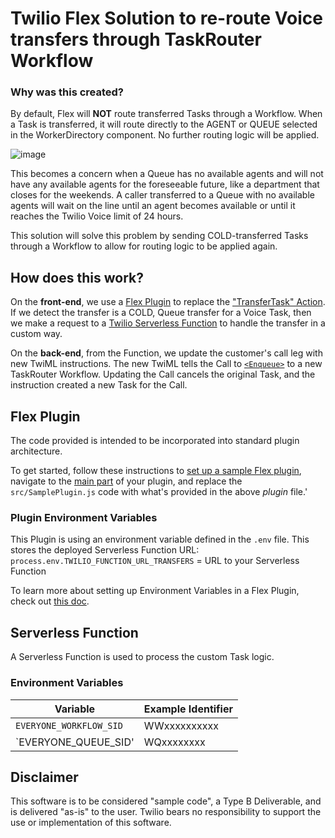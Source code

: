 # Twilio Flex Solution to re-route Voice transfers through TaskRouter Workflow

### Why was this created?
By default, Flex will **NOT** route transferred Tasks through a Workflow. When a Task is transferred, it will route directly to the AGENT or QUEUE selected in the WorkerDirectory component. No further routing logic will be applied. 

![image](https://user-images.githubusercontent.com/67924770/157151805-3db3402d-5360-4f1c-9b8c-8e4be789cc23.png)

This becomes a concern when a Queue has no available agents and will not have any available agents for the foreseeable future, like a department that closes for the weekends. A caller transferred to a Queue with no available agents will wait on the line until an agent becomes available or until it reaches the Twilio Voice limit of 24 hours.

This solution will solve this problem by sending COLD-transferred Tasks through a Workflow to allow for routing logic to be applied again.


## How does this work?

On the **front-end**, we use a [Flex Plugin](https://www.twilio.com/docs/flex/developer/ui-and-plugins) to replace the ["TransferTask" Action](https://www.twilio.com/docs/flex/developer/ui/v1/actions). If we detect the transfer is a COLD, Queue transfer for a Voice Task, then we make a request to a [Twilio Serverless Function](https://www.twilio.com/docs/serverless/functions-assets/functions) to handle the transfer in a custom way.

On the **back-end**, from the Function, we update the customer's call leg with new TwiML instructions. The new TwiML tells the Call to [`<Enqueue>`](https://www.twilio.com/docs/voice/twiml/enqueue) to a new TaskRouter Workflow. Updating the Call cancels the original Task, and the <Enqueue> instruction created a new Task for the Call.


## Flex Plugin

The code provided is intended to be incorporated into standard plugin architecture.

To get started, follow these instructions to [set up a sample Flex plugin](https://www.twilio.com/docs/flex/quickstart/getting-started-plugin#set-up-a-sample-flex-plugin), navigate to the [main part](https://www.twilio.com/docs/flex/quickstart/getting-started-plugin#build-your-flex-plugin) of your plugin, and replace the `src/SamplePlugin.js` code with what's provided in the above *plugin* file.'

### Plugin Environment Variables

This Plugin is using an environment variable defined in the `.env` file. This stores the deployed Serverless Function URL:
`process.env.TWILIO_FUNCTION_URL_TRANSFERS` = URL to your Serverless Function

To learn more about setting up Environment Variables in a Flex Plugin, check out [this doc](https://www.twilio.com/docs/flex/developer/plugins/environment-variables#:~:text=Keep%20in%20mind%20that%20the%20environment%20variable%20names%20are%20required%20to%20start%20with%20TWILIO_%2C%20FLEX_%20or%20REACT_).

## Serverless Function

A Serverless Function is used to process the custom Task logic. 

### Environment Variables

| Variable | Example Identifier |
| ----- | ---- |
| `EVERYONE_WORKFLOW_SID` | WWxxxxxxxxxx |
| `EVERYONE_QUEUE_SID' | WQxxxxxxxx |


## Disclaimer
This software is to be considered "sample code", a Type B Deliverable, and is delivered "as-is" to the user. Twilio bears no responsibility to support the use or implementation of this software.
